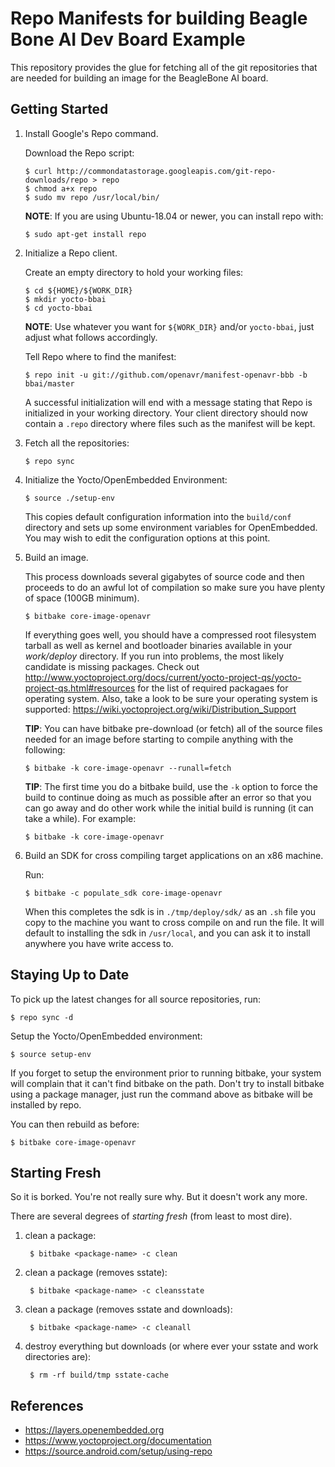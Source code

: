 Repo Manifests for building Beagle Bone AI Dev Board Example
============================================================

This repository provides the glue for fetching all of the git repositories that
are needed for building an image for the BeagleBone AI board.

Getting Started
---------------

1.  Install Google's Repo command.

    Download the Repo script:

        $ curl http://commondatastorage.googleapis.com/git-repo-downloads/repo > repo
        $ chmod a+x repo
        $ sudo mv repo /usr/local/bin/

    **NOTE**: If you are using Ubuntu-18.04 or newer, you can install repo with:

        $ sudo apt-get install repo

2.  Initialize a Repo client.

    Create an empty directory to hold your working files:

        $ cd ${HOME}/${WORK_DIR}
        $ mkdir yocto-bbai
        $ cd yocto-bbai

    **NOTE**: Use whatever you want for `${WORK_DIR}` and/or `yocto-bbai`, just
    adjust what follows accordingly.

    Tell Repo where to find the manifest:

        $ repo init -u git://github.com/openavr/manifest-openavr-bbb -b bbai/master

    A successful initialization will end with a message stating that Repo is
    initialized in your working directory. Your client directory should now
    contain a `.repo` directory where files such as the manifest will be kept.

3.  Fetch all the repositories:

        $ repo sync

4.  Initialize the Yocto/OpenEmbedded Environment:

        $ source ./setup-env

    This copies default configuration information into the `build/conf`
    directory and sets up some environment variables for OpenEmbedded.  You may
    wish to edit the configuration options at this point.

5.  Build an image.

    This process downloads several gigabytes of source code and then proceeds to
    do an awful lot of compilation so make sure you have plenty of space (100GB
    minimum).

        $ bitbake core-image-openavr

    If everything goes well, you should have a compressed root filesystem
    tarball as well as kernel and bootloader binaries available in your
    *work/deploy* directory.  If you run into problems, the most likely
    candidate is missing packages.  Check out
    http://www.yoctoproject.org/docs/current/yocto-project-qs/yocto-project-qs.html#resources
    for the list of required packagaes for operating system. Also, take
    a look to be sure your operating system is supported:
    https://wiki.yoctoproject.org/wiki/Distribution_Support

    **TIP**: You can have bitbake pre-download (or fetch) all of the source
    files needed for an image before starting to compile anything with the
    following:

        $ bitbake -k core-image-openavr --runall=fetch

    **TIP**: The first time you do a bitbake build, use the `-k` option to force
    the build to continue doing as much as possible after an error so that you can
    go away and do other work while the initial build is running (it can take a
    while). For example:

        $ bitbake -k core-image-openavr

6.  Build an SDK for cross compiling target applications on an x86 machine.

    Run:

        $ bitbake -c populate_sdk core-image-openavr

    When this completes the sdk is in `./tmp/deploy/sdk/` as an `.sh` file
    you copy to the machine you want to cross compile on and run the file.
    It will default to installing the sdk in `/usr/local`, and you can ask it to
    install anywhere you have write access to.

Staying Up to Date
------------------

To pick up the latest changes for all source repositories, run:

    $ repo sync -d

Setup the Yocto/OpenEmbedded environment:

    $ source setup-env

If you forget to setup the environment prior to running bitbake, your system
will complain that it can't find bitbake on the path.  Don't try to install
bitbake using a package manager, just run the command above as bitbake will
be installed by repo.

You can then rebuild as before:

    $ bitbake core-image-openavr

Starting Fresh
--------------

So it is borked.  You're not really sure why.  But it doesn't work any more.

There are several degrees of *starting fresh* (from least to most dire).

1. clean a package:

        $ bitbake <package-name> -c clean

2. clean a package (removes sstate):

        $ bitbake <package-name> -c cleansstate

3. clean a package (removes sstate and downloads):

        $ bitbake <package-name> -c cleanall

4. destroy everything but downloads (or where ever your sstate and work
   directories are):

        $ rm -rf build/tmp sstate-cache

References
----------

* https://layers.openembedded.org
* https://www.yoctoproject.org/documentation
* https://source.android.com/setup/using-repo
